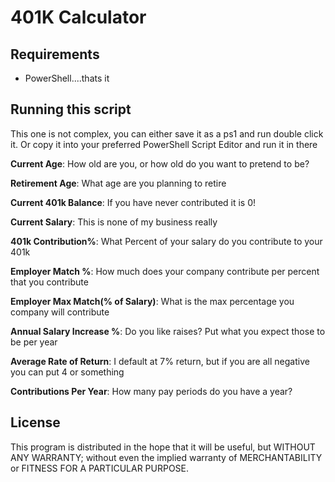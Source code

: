 # 401K Calculator

## Requirements

* PowerShell....thats it

## Running this script

This one is not complex, you can either save it as a ps1 and run double click it. Or copy it into your preferred PowerShell Script Editor and run it in there

**Current Age**: How old are you, or how old do you want to pretend to be?

**Retirement Age**: What age are you planning to retire

**Current 401k Balance**: If you have never contributed it is 0!

**Current Salary**: This is none of my business really

**401k Contribution%**: What Percent of your salary do you contribute to your 401k

**Employer Match %**: How much does your company contribute per percent that you contribute

**Employer Max Match(% of Salary)**: What is the max percentage you company will contribute

**Annual Salary Increase %**: Do you like raises? Put what you expect those to be per year

**Average Rate of Return**: I default at 7% return, but if you are all negative you can put 4 or something

**Contributions Per Year**: How many pay periods do you have a year?

## License

This program is distributed in the hope that it will be useful, but WITHOUT ANY WARRANTY; without even the implied warranty of MERCHANTABILITY or FITNESS FOR A PARTICULAR PURPOSE.

